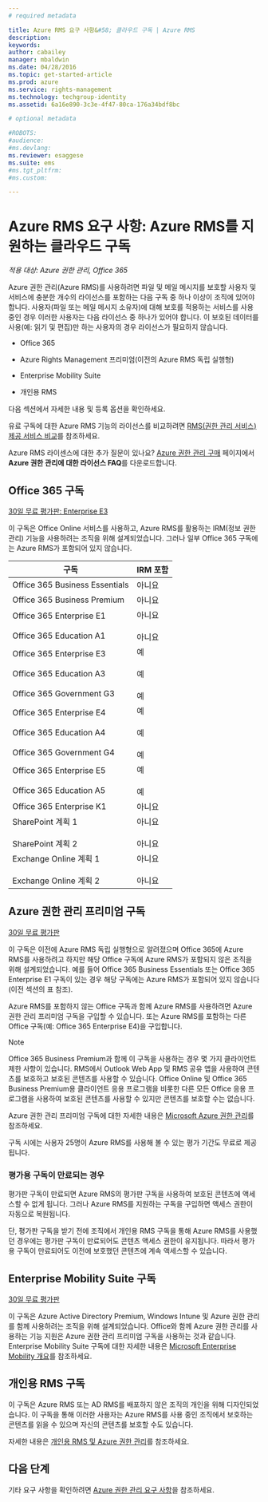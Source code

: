 ```yaml
---
# required metadata

title: Azure RMS 요구 사항&#58; 클라우드 구독 | Azure RMS
description:
keywords:
author: cabailey
manager: mbaldwin
ms.date: 04/28/2016
ms.topic: get-started-article
ms.prod: azure
ms.service: rights-management
ms.technology: techgroup-identity
ms.assetid: 6a16e890-3c3e-4f47-80ca-176a34bdf8bc

# optional metadata

#ROBOTS:
#audience:
#ms.devlang:
ms.reviewer: esaggese
ms.suite: ems
#ms.tgt_pltfrm:
#ms.custom:

---
```



# Azure RMS 요구 사항: Azure RMS를 지원하는 클라우드 구독

*적용 대상: Azure 권한 관리, Office 365*

Azure 권한 관리(Azure RMS)를 사용하려면 파일 및 메일 메시지를 보호할 사용자 및 서비스에 충분한 개수의 라이선스를 포함하는 다음 구독 중 하나 이상이 조직에 있어야 합니다. 사용자(파일 또는 메일 메시지 소유자)에 대해 보호를 적용하는 서비스를 사용 중인 경우 이러한 사용자는 다음 라이선스 중 하나가 있어야 합니다. 이 보호된 데이터를 사용(예: 읽기 및 편집)만 하는 사용자의 경우 라이선스가 필요하지 않습니다.

-   Office 365

-   Azure Rights Management 프리미엄(이전의 Azure RMS 독립 실행형)

-   Enterprise Mobility Suite

-   개인용 RMS

다음 섹션에서 자세한 내용 및 등록 옵션을 확인하세요.

유료 구독에 대한 Azure RMS 기능의 라이선스를 비교하려면 [RMS(권한 관리 서비스) 제공 서비스 비교](http://technet.microsoft.com/dn858608)를 참조하세요.

Azure RMS 라이센스에 대한 추가 질문이 있나요? [Azure 권한 관리 구매](https://www.microsoft.com/en-us/server-cloud/products/azure-rights-management/Purchasing.aspx) 페이지에서 **Azure 권한 관리에 대한 라이선스 FAQ**를 다운로드합니다. 

## Office 365 구독
[30일 무료 평가판: Enterprise E3](http://go.microsoft.com/fwlink/p/?LinkID=403802)

이 구독은 Office Online 서비스를 사용하고, Azure RMS를 활용하는 IRM(정보 권한 관리) 기능을 사용하려는 조직을 위해 설계되었습니다. 그러나 일부 Office 365 구독에는 Azure RMS가 포함되어 있지 않습니다.

구독  |IRM 포함 
------------- | ------------- |
Office 365 Business Essentials|아니요|
Office 365 Business Premium|아니요|
Office 365 Enterprise E1 <br /><br /> Office 365 Education A1|아니요 <br /><br /> 아니요|
Office 365 Enterprise E3 <br /><br /> Office 365 Education A3 <br /><br /> Office 365 Government G3|예 <br /><br /> 예 <br /><br /> 예|
Office 365 Enterprise E4 <br /><br /> Office 365 Education A4 <br /><br /> Office 365 Government G4|예 <br /><br /> 예 <br /><br /> 예|
Office 365 Enterprise E5 <br /><br /> Office 365 Education A5|예 <br /><br /> 예|
Office 365 Enterprise K1|아니요|
SharePoint 계획 1 <br /><br /> SharePoint 계획 2|아니요 <br /><br /> 아니요|
Exchange Online 계획 1 <br /><br /> Exchange Online 계획 2|아니요 <br /><br /> 아니요|


## Azure 권한 관리 프리미엄 구독
[30일 무료 평가판](https://portal.microsoftonline.com/Signup/MainSignUp15.aspx?&amp;OfferId=A43415D3-404C-4df3-B31B-AAD28118A778&amp;dl=RIGHTSMANAGEMENT&amp;ali=1)

이 구독은 이전에 Azure RMS 독립 실행형으로 알려졌으며 Office 365에 Azure RMS를 사용하려고 하지만 해당 Office 구독에 Azure RMS가 포함되지 않은 조직을 위해 설계되었습니다. 예를 들어 Office 365 Business Essentials 또는 Office 365 Enterprise E1 구독이 있는 경우 해당 구독에는 Azure RMS가 포함되어 있지 않습니다(이전 섹션의 표 참조). 

Azure RMS를 포함하지 않는 Office 구독과 함께 Azure RMS를 사용하려면 Azure 권한 관리 프리미엄 구독을 구입할 수 있습니다. 또는 Azure RMS를 포함하는 다른 Office 구독(예: Office 365 Enterprise E4)을 구입합니다.

> [!NOTE]
> Office 365 Business Premium과 함께 이 구독을 사용하는 경우 몇 가지 클라이언트 제한 사항이 있습니다. RMS에서 Outlook Web App 및 RMS 공유 앱을 사용하여 콘텐츠를 보호하고 보호된 콘텐츠를 사용할 수 있습니다. Office Online 및 Office 365 Business Premium용 클라이언트 응용 프로그램을 비롯한 다른 모든 Office 응용 프로그램을 사용하여 보호된 콘텐츠를 사용할 수 있지만 콘텐츠를 보호할 수는 없습니다.

Azure 권한 관리 프리미엄 구독에 대한 자세한 내용은 [Microsoft Azure 권한 관리](http://products.office.com/business/microsoft-azure-rights-management)를 참조하세요.

구독 시에는 사용자 25명이 Azure RMS를 사용해 볼 수 있는 평가 기간도 무료로 제공됩니다. 

### 평가용 구독이 만료되는 경우
평가판 구독이 만료되면 Azure RMS의 평가판 구독을 사용하여 보호된 콘텐츠에 액세스할 수 없게 됩니다. 그러나 Azure RMS를 지원하는 구독을 구입하면 액세스 권한이 자동으로 복원됩니다.

단, 평가판 구독을 받기 전에 조직에서 개인용 RMS 구독을 통해 Azure RMS를 사용했던 경우에는 평가판 구독이 만료되어도 콘텐츠 액세스 권한이 유지됩니다. 따라서 평가용 구독이 만료되어도 이전에 보호했던 콘텐츠에 계속 액세스할 수 있습니다.

## Enterprise Mobility Suite 구독
[30일 무료 평가판](http://go.microsoft.com/fwlink/?LinkId=615385)

이 구독은 Azure Active Directory Premium, Windows Intune 및 Azure 권한 관리를 함께 사용하려는 조직을 위해 설계되었습니다. Office와 함께 Azure 권한 관리를 사용하는 기능 지원은 Azure 권한 관리 프리미엄 구독을 사용하는 것과 같습니다. 
Enterprise Mobility Suite 구독에 대한 자세한 내용은 [Microsoft Enterprise Mobility 개요](http://go.microsoft.com/fwlink/?LinkId=615386)를 참조하세요.

## 개인용 RMS 구독
이 구독은 Azure RMS 또는 AD RMS를 배포하지 않은 조직의 개인을 위해 디자인되었습니다. 이 구독을 통해 이러한 사용자는 Azure RMS를 사용 중인 조직에서 보호하는 콘텐츠를 읽을 수 있으며 자신의 콘텐츠를 보호할 수도 있습니다.

자세한 내용은 [개인용 RMS 및 Azure 권한 관리](../understand-explore/rms-for-individuals.md)를 참조하세요.

## 다음 단계
기타 요구 사항을 확인하려면 [Azure 권한 관리 요구 사항](requirements-azure-rms.md)을 참조하세요.

<!--HONumber=May16_HO2-->


